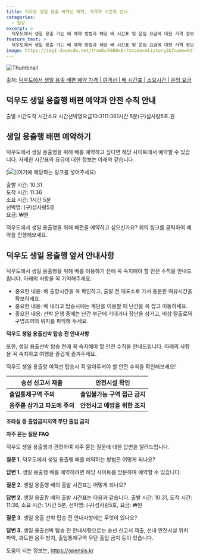 ```yaml
---
title: 덕우도 생일 용출 여객선 예약, 가격과 시간표 안내
categories:
  - 일상
excerpt: >
  덕우도에서 생일 용출 가는 배 예약 방법과 해당 배 시간표 및 운임 요금에 대한 가격 정보를 안내 드리겠습니다. 안전하고 재밋는 생일 용출행 여행을 위해 아래 정보 참고하시기 바랍니다. 생일 용출행 배편 예약하기 👈 클릭덕우도에서 생일 용출행 배 시간표출발 시간도착 시간소요 시간선박명요금10:3111:361시간 5분(구)섬사랑5호.원생일 용출행 배편 예약하기 👈 클릭덕우도에서 생일 용출행 여객선 탑승 시 이용수칙덕우도에서 생일 용출행을 위해 여객선에 탑승하실 때 꼭 숙지해야 할 이용수칙을 알려드립니다. 중요한 내용: 1) 덕우도에서 생일 용출행 배 출항시간을 꼭 확인하고, 미리 매표소로 가서 충분한 여유시간을 가지세요. 2) 배가 도착하여 내리고 난 후에 탑승하며, 계단을 이용할 때에는 난간을 꼭 잡고 ..
feature_text: >
  덕우도에서 생일 용출 가는 배 예약 방법과 해당 배 시간표 및 운임 요금에 대한 가격 정보를 안내 드리겠습니다. 안전하고 재밋는 생일 용출행 여행을 위해 아래 정보 참고하시기 바랍니다. 생일 용출행 배편 예약하기 👈 클릭덕우도에서 생일 용출행 배 시간표출발 시간도착 시간소요 시간선박명요금10:3111:361시간 5분(구)섬사랑5호.원생일 용출행 배편 예약하기 👈 클릭덕우도에서 생일 용출행 여객선 탑승 시 이용수칙덕우도에서 생일 용출행을 위해 여객선에 탑승하실 때 꼭 숙지해야 할 이용수칙을 알려드립니다. 중요한 내용: 1) 덕우도에서 생일 용출행 배 출항시간을 꼭 확인하고, 미리 매표소로 가서 충분한 여유시간을 가지세요. 2) 배가 도착하여 내리고 난 후에 탑승하며, 계단을 이용할 때에는 난간을 꼭 잡고 ..
image: https://img1.daumcdn.net/thumb/R800x0/?scode=mtistory2&fname=https%3A%2F%2Fblog.kakaocdn.net%2Fdn%2Fdt3t3Z%2FbtsHCrV0SFF%2Fr2CGnvQ2NxxYHfXcfAJOiK%2Fimg.webp
---
```


![Thumbnail](https://img1.daumcdn.net/thumb/R800x0/?scode=mtistory2&fname=https%3A%2F%2Fblog.kakaocdn.net%2Fdn%2Fdt3t3Z%2FbtsHCrV0SFF%2Fr2CGnvQ2NxxYHfXcfAJOiK%2Fimg.webp)

<p>출처: <a href="https://opensis.kr/entry/%EB%8D%95%EC%9A%B0%EB%8F%84%EC%97%90%EC%84%9C-%EC%83%9D%EC%9D%BC-%EC%9A%A9%EC%B6%9C-%EB%B0%B0%ED%8E%B8-%EC%98%88%EC%95%BD-%EA%B0%80%EA%B2%A9-%EC%97%AC%EA%B0%9D%EC%84%A0-%EB%B0%B0-%EC%8B%9C%EA%B0%84%ED%91%9C-%EC%86%8C%EC%9A%94%EC%8B%9C%EA%B0%84-%EC%9A%B4%EC%9E%84-%EC%9A%94%EA%B8%88" rel="dofollow">덕우도에서 생일 용출 배편 예약 가격 | 여객선 | 배 시간표 | 소요시간 | 운임 요금</a> </p>

## 덕우도 생일 용출행 배편 예약과 안전 수칙 안내



출발 시간도착 시간소요 시간선박명요금10:3111:361시간 5분(구)섬사랑5호.원



## **생일 용출행 배편 예약하기**

덕우도에서 생일 용출행을 위해 배를 예약하고 싶다면 해당 사이트에서 예약할 수 있습니다. 자세한 시간표와 요금에 대한 정보는 아래와
같습니다.



[![](https://storage.needpix.com/rsynced_images/boardwalk-1944480_1280.jpg)](여기에
해당하는 링크를 넣어주세요)

출발 시간: 10:31  
도착 시간: 11:36  
소요 시간: 1시간 5분  
선박명: (구)섬사랑5호  
요금: ₩원

덕우도에서 생일 용출행을 위해 배편을 예약하고 싶으신가요? 위의 링크를 클릭하여 예약을 진행해보세요.



## **덕우도 생일 용출행 앞서 안내사항**

덕우도에서 생일 용출행을 위해 배를 이용하기 전에 꼭 숙지해야 할 안전 수칙을 안내드립니다. 아래의 사항을 꼭 기억해주세요.



  * 중요한 내용: 배 출항시간을 꼭 확인하고, 출발 전 매표소로 가서 충분한 여유시간을 확보하세요.
  * 중요한 내용: 배 내리고 탑승시에는 계단을 이용할 때 난간을 꼭 잡고 이동하세요.
  * 중요한 내용: 선박 운행 중에는 난간 부근에 기대거나 장난을 삼가고, 비상 탈출로와 구명조끼의 위치를 파악해 두세요.



**덕우도 생일 용출선박 탑승 전 안내사항**

또한, 생일 용출선박 탑승 전에 꼭 숙지해야 할 안전 수칙을 안내드립니다. 아래의 사항을 꼭 숙지하고 여행을 즐겁게 즐겨주세요.

덕우도 생일 용출항 여객선 탑승시 꼭 알아두셔야 할 안전 수칙을 확인해보세요!



**승선 신고서 제출** | **안전시설 확인**  
---|---  
**출입통제구역 주의** | **출입불가능 구역 접근 금지**  
**음주를 삼가고 파도에 주의** | **안전사고 예방을 위한 조치**  
**조타실 등 출입금지지역 무단 출입 금지**  
  


**자주 묻는 질문 FAQ**

덕우도 생일 용출행과 관련하여 자주 묻는 질문에 대한 답변을 알려드립니다.



**질문 1.** 덕우도에서 생일 용출행 배를 예약하는 방법은 어떻게 되나요?

**답변 1.** 생일 용출행 배를 예약하려면 해당 사이트를 방문하여 예약할 수 있습니다.

**질문 2.** 생일 용출행 배의 출발 시간표는 어떻게 되나요?

**답변 2.** 생일 용출항 배의 출발 시간표는 다음과 같습니다. 출발 시간: 10:31, 도착 시간: 11:36, 소요 시간: 1시간
5분, 선박명: (구)섬사랑5호, 요금: ₩원

**질문 3.** 생일 용출 선박 탑승 전 안내사항에는 무엇이 있나요?

**답변 3.** 생일 용출선박 탑승 전 안내사항으로는 승선 신고서 제출, 선내 안전시설 위치 파악, 과도한 음주 방지, 출입통제구역 무단
출입 금지 등이 있습니다.



 

도움이 되는 정보는, <a href="https://opensis.kr" rel="dofollow">https://opensis.kr</a>


